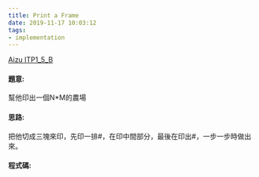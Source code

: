 ```yaml
---
title: Print a Frame
date: 2019-11-17 10:03:12
tags:
- implementation
---
```

[Aizu ITP1_5_B](http://judge.u-aizu.ac.jp/onlinejudge/description.jsp?id=ITP1_5_B)
<!-- more -->

#### 題意:
幫他印出一個N*M的農場
#### 思路:
把他切成三塊來印，先印一排#，在印中間部分，最後在印出#，一步一步時做出來。
#### 程式碼:

<script src="https://gist.github.com/Daviswww/5e547e5c108bdb7fa47d5036c02f5f2d.js"></script>